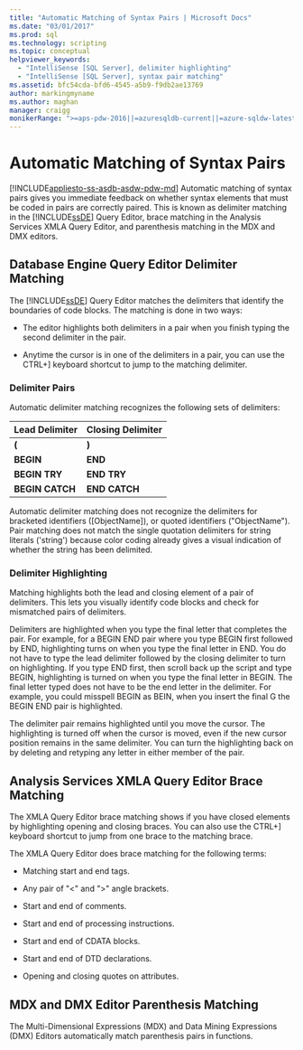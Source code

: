 ```yaml
---
title: "Automatic Matching of Syntax Pairs | Microsoft Docs"
ms.date: "03/01/2017"
ms.prod: sql
ms.technology: scripting
ms.topic: conceptual
helpviewer_keywords: 
  - "IntelliSense [SQL Server], delimiter highlighting"
  - "IntelliSense [SQL Server], syntax pair matching"
ms.assetid: bfc54cda-bfd6-4545-a5b9-f9db2ae13769
author: markingmyname
ms.author: maghan
manager: craigg
monikerRange: ">=aps-pdw-2016||=azuresqldb-current||=azure-sqldw-latest||>=sql-server-2016||=sqlallproducts-allversions||>=sql-server-linux-2017||=azuresqldb-mi-current"
---
```

# Automatic Matching of Syntax Pairs
[!INCLUDE[appliesto-ss-asdb-asdw-pdw-md](../../includes/appliesto-ss-asdb-asdw-pdw-md.md)]
  Automatic matching of syntax pairs gives you immediate feedback on whether syntax elements that must be coded in pairs are correctly paired. This is known as delimiter matching in the [!INCLUDE[ssDE](../../includes/ssde-md.md)] Query Editor, brace matching in the Analysis Services XMLA Query Editor, and parenthesis matching in the MDX and DMX editors.  
  
## Database Engine Query Editor Delimiter Matching  
 The [!INCLUDE[ssDE](../../includes/ssde-md.md)] Query Editor matches the delimiters that identify the boundaries of code blocks. The matching is done in two ways:  
  
-   The editor highlights both delimiters in a pair when you finish typing the second delimiter in the pair.  
  
-   Anytime the cursor is in one of the delimiters in a pair, you can use the CTRL+] keyboard shortcut to jump to the matching delimiter.  
  
### Delimiter Pairs  
 Automatic delimiter matching recognizes the following sets of delimiters:  
  
|Lead Delimiter|Closing Delimiter|  
|--------------------|-----------------------|  
|**(**|**)**|  
|**BEGIN**|**END**|  
|**BEGIN TRY**|**END TRY**|  
|**BEGIN CATCH**|**END CATCH**|  
  
 Automatic delimiter matching does not recognize the delimiters for bracketed identifiers ([ObjectName]), or quoted identifiers ("ObjectName"). Pair matching does not match the single quotation delimiters for string literals ('string') because color coding already gives a visual indication of whether the string has been delimited.  
  
### Delimiter Highlighting  
 Matching highlights both the lead and closing element of a pair of delimiters. This lets you visually identify code blocks and check for mismatched pairs of delimiters.  
  
 Delimiters are highlighted when you type the final letter that completes the pair. For example, for a BEGIN END pair where you type BEGIN first followed by END, highlighting turns on when you type the final letter in END. You do not have to type the lead delimiter followed by the closing delimiter to turn on highlighting. If you type END first, then scroll back up the script and type BEGIN, highlighting is turned on when you type the final letter in BEGIN. The final letter typed does not have to be the end letter in the delimiter. For example, you could misspell BEGIN as BEIN, when you insert the final G the BEGIN END pair is highlighted.  
  
 The delimiter pair remains highlighted until you move the cursor. The highlighting is turned off when the cursor is moved, even if the new cursor position remains in the same delimiter. You can turn the highlighting back on by deleting and retyping any letter in either member of the pair.  
  
## Analysis Services XMLA Query Editor Brace Matching  
 The XMLA Query Editor brace matching shows if you have closed elements by highlighting opening and closing braces. You can also use the CTRL+] keyboard shortcut to jump from one brace to the matching brace.  
  
 The XMLA Query Editor does brace matching for the following terms:  
  
-   Matching start and end tags.  
  
-   Any pair of "\<" and ">" angle brackets.  
  
-   Start and end of comments.  
  
-   Start and end of processing instructions.  
  
-   Start and end of CDATA blocks.  
  
-   Start and end of DTD declarations.  
  
-   Opening and closing quotes on attributes.  
  
## MDX and DMX Editor Parenthesis Matching  
 The Multi-Dimensional Expressions (MDX) and Data Mining Expressions (DMX) Editors automatically match parenthesis pairs in functions.
